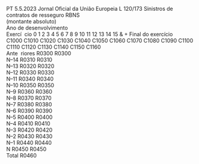 PT  5.5.2023 Jornal Oficial da União Europeia L 120/173
 Sinistros de contratos de resseguro RBNS  
(montante absoluto)  
Ano de desenvolvimento  
Exercí ­
cio  0 1  2  3  4  5  6  7  8  9  10  11  12  13  14  15 & +  Final do 
exercício  
C1000  C1010  C1020  C1030  C1040  C1050  C1060  C1070  C1080  C1090  C1100  C1110  C1120  C1130  C1140  C1150  C1160  
Ante ­
riores  R0300  R0300  
N–14  R0310  R0310  
N–13  R0320  R0320  
N–12  R0330  R0330  
N–11  R0340  R0340  
N–10  R0350  R0350  
N–9  R0360  R0360  
N–8  R0370  R0370  
N–7  R0380  R0380  
N–6  R0390  R0390  
N–5  R0400  R0400  
N–4  R0410  R0410  
N–3  R0420  R0420  
N–2  R0430  R0430  
N–1  R0440  R0440  
N R0450  R0450  
Total  R0460
